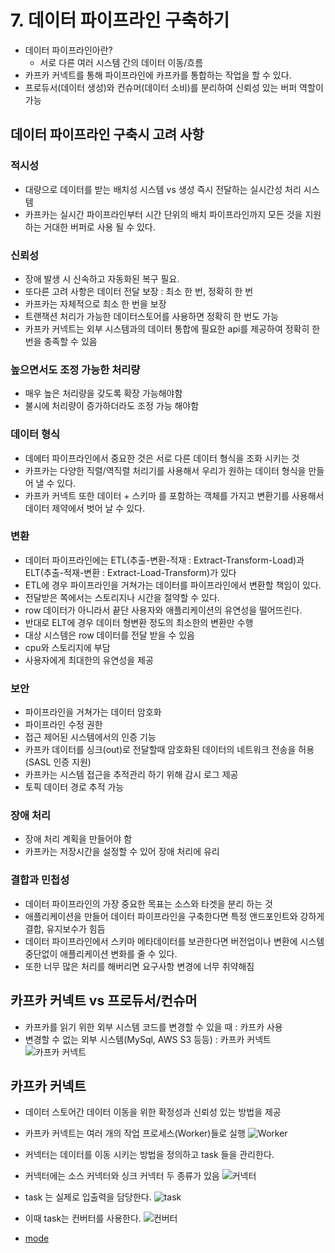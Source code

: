 # 7. 데이터 파이프라인 구축하기
* 데이터 파이프라인아란?
  * 서로 다른 여러 시스템 간의 데이터 이동/흐름
* 카프카 커넥트를 통해 파이프라인에 카프카를 통합하는 작업을 할 수 있다.
* 프로듀서(데이터 생성)와 컨슈머(데이터 소비)를 분리하여 신뢰성 있는 버퍼 역할이 가능

## 데이터 파이프라인 구축시 고려 사항
### 적시성 
* 대량으로 데이터를 받는 배치성 시스템 vs 생성 즉시 전달하는 실시간성 처리 시스템
* 카프카는 실시간 파이프라인부터 시간 단위의 배치 파이프라인까지 모든 것을 지원하는 거대한 버퍼로 사용 될 수 있다.

### 신뢰성
* 장애 발생 시 신속하고 자동화된 복구 필요.
* 또다른 고려 사항은 데이터 전달 보장 : 최소 한 번, 정확히 한 번
* 카프카는 자체적으로 최소 한 번을 보장
* 트랜잭션 처리가 가능한 데이터스토어를 사용하면 정확히 한 번도 가능
* 카프카 커넥트는 외부 시스템과의 데이터 통합에 필요한 api를 제공하여 정확히 한 번을 충족할 수 있음

### 높으면서도 조정 가능한 처리량
* 매우 높은 처리량을 갖도록 확장 가능해야함
* 불시에 처리량이 증가하더라도 조정 가능 해야함

### 데이터 형식
* 데에터 파이프라인에서 중요한 것은 서로 다른 데이터 형식을 조화 시키는 것
* 카프카는 다양한 직렬/역직렬 처리기를 사용해서 우리가 원하는 데이터 형식을 만들어 낼 수 있다.
* 카프카 커넥트 또한 데이터 + 스키마 를 포함하는 객체를 가지고 변환기를 사용해서 데이터 제약에서 벗어 날 수 있다.

### 변환
* 데이터 파이프라인에는 ETL(추출-변환-적재 : Extract-Transform-Load)과 ELT(추출-적재-변환 : Extract-Load-Transform)가 있다
* ETL에 경우 파이프라인을 거쳐가는 데이터를 파이프라인에서 변환할 책임이 있다.
* 전달받은 쪽에서는 스토리지나 시간을 절약할 수 있다.
* row 데이터가 아니라서 끝단 사용자와 애플리케이션의 유연성을 떨어뜨린다.
* 반대로 ELT에 경우 데이터 형변환 정도의 최소한의 변환만 수행
* 대상 시스템은 row 데이터를 전달 받을 수 있음
* cpu와 스토리지에 부담
* 사용자에게 최대한의 유연성을 제공

### 보안
* 파이프라인을 거쳐가는 데이터 암호화
* 파이프라인 수정 권한
* 접근 제어된 시스템에서의 인증 기능
* 카프카 데이터를 싱크(out)로 전달할때 암호화된 데이터의 네트워크 전송을 허용(SASL 인증 지원)
* 카프카는 시스템 접근을 추적관리 하기 위해 감시 로그 제공
* 토픽 데이터 경로 추적 가능

### 장애 처리
* 장애 처리 계획을 만들어야 함
* 카프카는 저장시간을 설정할 수 있어 장애 처리에 유리

### 결합과 민첩성
* 데이터 파이프라인의 가장 중요한 목표는 소스와 타겟을 분리 하는 것
* 애플리케이션을 만들어 데이터 파이프라인을 구축한다면 특정 앤드포인트와 강하게 결합, 유지보수가 힘듬
* 데이터 파이프라인에서 스키마 메타데이터를 보관한다면 버전업이나 변환에 시스템 중단없이 애플리케이션 변화를 줄 수 있다.
* 또한 너무 많은 처리를 해버리면 요구사항 변경에 너무 취약해짐

## 카프카 커넥트 vs 프로듀서/컨슈머
* 카프카를 읽기 위한 외부 시스템 코드를 변경할 수 있을 때 : 카프카 사용
* 변경할 수 없는 외부 시스템(MySql, AWS S3 등등) : 카프카 커넥트
  ![카프카 커넥트](https://cdn.confluent.io/wp-content/uploads/JDBC-connector.png)
## 카프카 커넥트
* 데이터 스토어간 데이터 이동을  위한 확정성과 신뢰성 있는 방법을 제공
* 카프카 커넥트는 여러 개의 작업 프로세스(Worker)들로 실행
  ![Worker](https://docs.confluent.io/platform/current/_images/worker-model-basics.png)

* 커넥터는 데이터를 이동 시키는 방법을 정의하고 task 들을 관리한다.
* 커넥터에는 소스 커넥터와 싱크 커넥터 두 종류가 있음
  ![커넥터](https://docs.confluent.io/platform/current/_images/connector-model.png)

* task 는 실제로 입출력을 담당한다.
  ![task](https://docs.confluent.io/platform/current/_images/data-model-simple.png)

* 이때 task는 컨버터를 사용한다.
  ![컨버터](https://docs.confluent.io/platform/current/_images/converter-basics.png)


* [mode](https://docs.confluent.io/5.1.0/connect/kafka-connect-jdbc/source-connector/source_config_options.html?_ga=2.162856188.1718057337.1637157814-1934929535.1632408811&_gac=1.196341598.1634821938.CjwKCAjwn8SLBhAyEiwAHNTJbbMzEyVW8dx8vZobaT-Vtig9gb8STgUtAL9ORiGnhAaOfaaDUoQ61xoCO_cQAvD_BwE#mode)